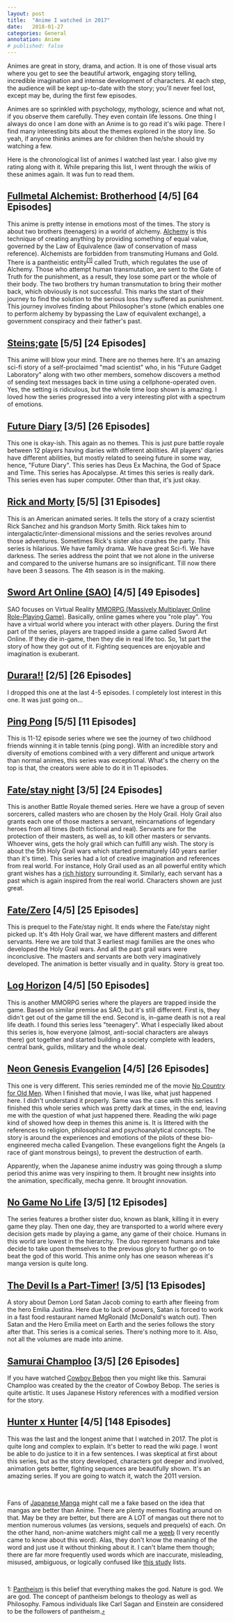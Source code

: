 ```yaml
---
layout: post
title:  "Anime I watched in 2017"
date:   2018-01-27
categories: General
annotation: Anime
# published: false
---
```


Animes are great in story, drama, and action. It is one of those visual arts where you get to see the beautiful artwork, engaging story telling, incredible imagination and intense development of characters. At each step, the audience will be kept up-to-date with the story; you'll never feel lost, except may be, during the first few episodes.

Animes are so sprinkled with psychology, mythology, science and what not, if you observe them carefully. They even contain life lessons. One thing I always do once I am done with an Anime is to go read it's wiki page. There I find many interesting bits about the themes explored in the story line. So yeah, if anyone thinks animes are for children then he/she should try watching a few.

Here is the chronological list of animes I watched last year. I also give my rating along with it. While preparing this list, I went through the wikis of these animes again. It was fun to read them.


## [Fullmetal Alchemist: Brotherhood](https://en.wikipedia.org/wiki/Fullmetal_Alchemist) [4/5] [64 Episodes]

This anime is pretty intense in emotions most of the times. The story is about two brothers (teenagers) in a world of alchemy. [Alchemy](https://en.wikipedia.org/wiki/Alchemy) is this technique of creating anything by providing something of equal value, governed by the Law of Equivalence (law of conservation of mass reference). Alchemists are forbidden from transmuting Humans and Gold. There is a <a name='pantheism2'></a>pantheistic entity<sup>[[1]](#pantheism1)</sup> called Truth, which regulates the use of Alchemy. Those who attempt human transmutation, are sent to the Gate of Truth for the punishment, as a result, they lose some part or the whole of their body. The two brothers try human transmutation to bring their mother back, which obviously is not successful. This marks the start of their journey to find the solution to the serious loss they suffered as punishment. This journey involves finding about Philosopher's stone (which enables one to perform alchemy by bypassing the Law of equivalent exchange), a government conspiracy and their father's past.


## [Steins;gate](https://en.wikipedia.org/wiki/Steins;Gate_(anime)) [5/5] [24 Episodes]

This anime will blow your mind. There are no themes here. It's an amazing sci-fi story of a self-proclaimed "mad scientist" who, in his "Future Gadget Laboratory" along with two other members, somehow discovers a method of sending text messages back in time using a cellphone-operated oven. Yes, the setting is ridiculous, but the whole time loop shown is amazing. I loved how the series progressed into a very interesting plot with a spectrum of emotions.


## [Future Diary](https://en.wikipedia.org/wiki/Future_Diary) [3/5] [26 Episodes]

This one is okay-ish. This again as no themes. This is just pure battle royale between 12 players having diaries with different abilities. All players' diaries have different abilities, but mostly related to seeing future in some way, hence, "Future Diary". This series has Deus Ex Machina, the God of Space and Time. This series has Apocalypse. At times this series is really dark. This series even has super computer. Other than that, it's just okay.


## [Rick and Morty](https://en.wikipedia.org/wiki/Rick_and_Morty) [5/5] [31 Episodes]

This is an American animated series. It tells the story of a crazy scientist Rick Sanchez and his grandson Morty Smith. Rick takes him to intergalactic/inter-dimensional missions and the series revolves around those adventures. Sometimes Rick's sister also crashes the party. This series is hilarious. We have family drama. We have great Sci-fi. We have darkness. The series address the point that we not alone in the universe and compared to the universe humans are so insignificant. Till now there have been 3 seasons. The 4th season is in the making.


## [Sword Art Online (SAO)](https://en.wikipedia.org/wiki/Sword_Art_Online) [4/5] [49 Episodes]

SAO focuses on Virtual Reality [MMORPG (Massively Multiplayer Online Role-Playing Game)](https://en.wikipedia.org/wiki/Massively_multiplayer_online_role-playing_game). Basically, online games where you "role play". You have a virtual world where you interact with other players. During the first part of the series, players are trapped inside a game called Sword Art Online. If they die in-game, then they die in real life too. So, 1st part the story of how they got out of it. Fighting sequences are enjoyable and imagination is exuberant.


## [Durara!!](https://en.wikipedia.org/wiki/Durarara!!) [2/5] [26 Episodes]

I dropped this one at the last 4-5 episodes. I completely lost interest in this one. It was just going on...


## [Ping Pong](https://en.wikipedia.org/wiki/Ping_Pong_(manga)) [5/5] [11 Episodes]

This is 11-12 episode series where we see the journey of two childhood friends winning it in table tennis (ping pong). With an incredible story and diversity of emotions combined with a very different and unique artwork than normal animes, this series was exceptional. What's the cherry on the top is that, the creators were able to do it in 11 episodes.


## [Fate/stay night](https://en.wikipedia.org/wiki/Fate/stay_night) [3/5] [24 Episodes]

This is another Battle Royale themed series. Here we have a group of seven sorcerers, called masters who are chosen by the Holy Grail. Holy Grail also grants each one of those masters a servant, reincarnations of legendary heroes from all times (both fictional and real). Servants are for the protection of their masters, as well as, to kill other masters or servants. Whoever wins, gets the holy grail which can fulfill any wish. The story is about the 5th Holy Grail wars which started prematurely (40 years earlier than it's time). This series had a lot of creative imagination and references from real world. For instance, Holy Grail used as an all powerful entity which grant wishes has a [rich history](https://en.wikipedia.org/wiki/Holy_Grail) surrounding it. Similarly, each servant has a past which is again inspired from the real world. Characters shown are just great.


## [Fate/Zero](https://en.wikipedia.org/wiki/Fate/Zero) [4/5] [25 Episodes]

This is prequel to the Fate/stay night. It ends where the Fate/stay night picked up. It's 4th Holy Grail war, we have different masters and different servants. Here we are told that 3 earliest magi families are the ones who developed the Holy Grail wars. And all the past grail wars were inconclusive. The masters and servants are both very imaginatively developed. The animation is better visually and in quality. Story is great too.


## [Log Horizon](https://en.wikipedia.org/wiki/Log_Horizon) [4/5] [50 Episodes]

This is another MMORPG series where the players are trapped inside the game. Based on similar premise as SAO, but it's still different. First is, they didn't get out of the game till the end. Second is, in-game death is not a real life death. I found this series less "teenagery". What I especially liked about this series is, how everyone (almost, anti-social characters are always there) got together and started building a society complete with leaders, central bank, guilds, military and the whole deal.


## [Neon Genesis Evangelion](https://en.wikipedia.org/wiki/Neon_Genesis_Evangelion) [4/5] [26 Episodes]

This one is very different. This series reminded me of the movie [No Country for Old Men](https://en.wikipedia.org/wiki/No_Country_for_Old_Men_(film)). When I finished that movie, I was like, what just happened here. I didn't understand it properly. Same was the case with this series. I finished this whole series which was pretty dark at times, in the end, leaving me with the question of what just happened there. Reading the wiki page kind of showed how deep in themes this anime is. It is littered with the references to religion, philosophical and psychoanalytical concepts. The story is around the experiences and emotions of the pilots of these bio-engineered mecha called Evangelion. These evangelions fight the Angels (a race of giant monstrous beings), to prevent the destruction of earth.

Apparently, when the Japanese anime industry was going through a slump period this anime was very inspiring to them. It brought new insights into the animation, specifically, mecha genre. It brought innovation.


## [No Game No Life](https://en.wikipedia.org/wiki/No_Game_No_Life) [3/5] [12 Episodes]

The series features a brother sister duo, known as blank, killing it in every game they play. Then one day, they are transported to a world where every decision gets made by playing a game, any game of their choice. Humans in this world are lowest in the hierarchy. The duo represent humans and take decide to take upon themselves to the previous glory to further go on to beat the god of this world. This anime only has one season whereas it's manga version is quite long.


## [The Devil Is a Part-Timer!](https://en.wikipedia.org/wiki/The_Devil_Is_a_Part-Timer!) [3/5] [13 Episodes]

A story about Demon Lord Satan Jacob coming to earth after fleeing from the hero Emilia Justina. Here due to lack of powers, Satan is forced to work in a fast food restaurant named MgRonald (McDonald's watch out). Then Satan and the Hero Emilia meet on Earth and the series follows the story after that. This series is a comical series. There's nothing more to it. Also, not all the volumes are made into anime.


## [Samurai Champloo](https://en.wikipedia.org/wiki/Samurai_Champloo) [3/5] [26 Episodes]

If you have watched [Cowboy Bebop](https://en.wikipedia.org/wiki/Cowboy_Bebop) then you might like this. Samurai Champloo was created by the the creator of Cowboy Bebop. The series is quite artistic. It uses Japanese History references with a modified version for the story.


## [Hunter x Hunter](https://en.wikipedia.org/wiki/Hunter_%C3%97_Hunter) [4/5] [148 Episodes]

This was the last and the longest anime that I watched in 2017. The plot is quite long and complex to explain. It's better to read the wiki page. I wont be able to do justice to it in a few sentences. I was skeptical at first about this series, but as the story developed, characters got deeper and involved, animation gets better, fighting sequences are beautifully shown. It's an amazing series. If you are going to watch it, watch the 2011 version.

<br>

Fans of [Japanese Manga](https://scifi.stackexchange.com/q/39283) might call me a fake based on the idea that mangas are better than Anime. There are plenty memes floating around on that. May be they are better, but there are A LOT of mangas out there not to mention numerous volumes (as versions, sequels and prequels) of each. On the other hand, non-anime watchers might call me a [weeb](https://www.urbandictionary.com/define.php?term=weeb) (I very recently came to know about this word). Alas, they don't know the meaning of the word and just use it without thinking about it. I can't blame them though; there are far more frequently used words which are inaccurate, misleading, misused, ambiguous, or logically confused like [this study](https://www.ncbi.nlm.nih.gov/pmc/articles/PMC4522609/) lists.


<br>

<a name='pantheism1'></a>1: [Pantheism](https://en.wikipedia.org/wiki/Pantheism) is this belief that everything makes the god. Nature is god. We are god. The concept of pantheism belongs to theology as well as Philosophy. Famous individuals like Carl Sagan and Einstein are considered to be the followers of pantheism.[⤴](#pantheism2)




